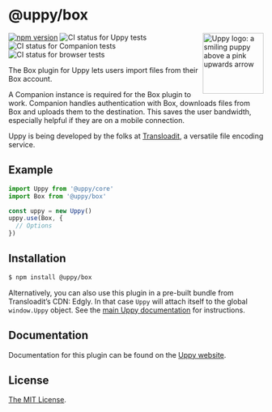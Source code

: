 # @uppy/box

<img src="https://uppy.io/img/logo.svg" width="120" alt="Uppy logo: a smiling puppy above a pink upwards arrow" align="right">

[![npm version](https://img.shields.io/npm/v/@uppy/box.svg?style=flat-square)](https://www.npmjs.com/package/@uppy/box)
![CI status for Uppy tests](https://github.com/transloadit/uppy/workflows/Tests/badge.svg)
![CI status for Companion tests](https://github.com/transloadit/uppy/workflows/Companion/badge.svg)
![CI status for browser tests](https://github.com/transloadit/uppy/workflows/End-to-end%20tests/badge.svg)

The Box plugin for Uppy lets users import files from their Box account.

A Companion instance is required for the Box plugin to work. Companion handles authentication with Box, downloads files
from Box and uploads them to the destination. This saves the user bandwidth, especially helpful if they are on a mobile
connection.

Uppy is being developed by the folks at [Transloadit](https://transloadit.com), a versatile file encoding service.

## Example

```js
import Uppy from '@uppy/core'
import Box from '@uppy/box'

const uppy = new Uppy()
uppy.use(Box, {
  // Options
})
```

## Installation

```bash
$ npm install @uppy/box
```

Alternatively, you can also use this plugin in a pre-built bundle from Transloadit’s CDN: Edgly. In that case `Uppy`
will attach itself to the global `window.Uppy` object. See
the [main Uppy documentation](https://uppy.io/docs/#Installation) for instructions.

## Documentation

Documentation for this plugin can be found on the [Uppy website](https://uppy.io/docs/box).

## License

[The MIT License](./LICENSE).
